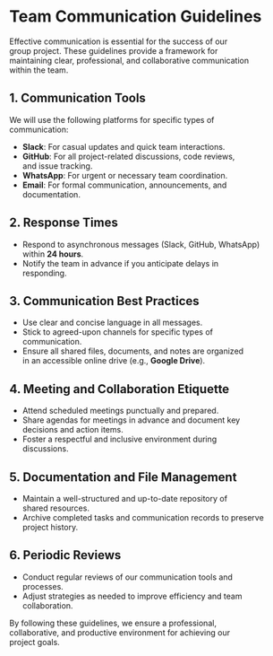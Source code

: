 # Team Communication Guidelines

Effective communication is essential for the success of our  
group project. These guidelines provide a framework for  
maintaining clear, professional, and collaborative communication  
within the team.

## 1. Communication Tools

We will use the following platforms for specific types of  
communication:  
- **Slack**: For casual updates and quick team interactions.  
- **GitHub**: For all project-related discussions, code reviews,  
  and issue tracking.  
- **WhatsApp**: For urgent or necessary team coordination.  
- **Email**: For formal communication, announcements, and  
  documentation.  

## 2. Response Times

- Respond to asynchronous messages (Slack, GitHub, WhatsApp)  
  within **24 hours**.  
- Notify the team in advance if you anticipate delays in  
  responding.  

## 3. Communication Best Practices

- Use clear and concise language in all messages.  
- Stick to agreed-upon channels for specific types of  
  communication.  
- Ensure all shared files, documents, and notes are organized  
  in an accessible online drive (e.g., **Google Drive**).  

## 4. Meeting and Collaboration Etiquette

- Attend scheduled meetings punctually and prepared.  
- Share agendas for meetings in advance and document key  
  decisions and action items.  
- Foster a respectful and inclusive environment during  
  discussions.  

## 5. Documentation and File Management

- Maintain a well-structured and up-to-date repository of  
  shared resources.  
- Archive completed tasks and communication records to preserve  
  project history.  

## 6. Periodic Reviews

- Conduct regular reviews of our communication tools and  
  processes.  
- Adjust strategies as needed to improve efficiency and team  
  collaboration.  

By following these guidelines, we ensure a professional,  
collaborative, and productive environment for achieving our  
project goals.
